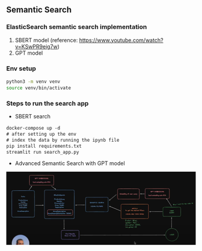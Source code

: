 ## Semantic Search

### ElasticSearch semantic search implementation

1. SBERT model (reference: https://www.youtube.com/watch?v=KSwPR9eig7w)
2. GPT model

### Env setup

```bash
python3 -m venv venv
source venv/bin/activate
```

### Steps to run the search app

- SBERT search

```
docker-compose up -d
# after setting up the env
# index the data by running the ipynb file
pip install requirements.txt
streamlit run search_app.py
```

- Advanced Semantic Search with GPT model 

![img.png](assets/gpt-search.png)
